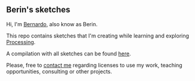 ## Berin's sketches
Hi, I'm [Bernardo](https://berinfontes.com/), also know as Berin.

This repo contains sketches that I'm creating while learning and exploring [Processing](https://processing.org/).

A compilation with all sketches can be found [here](https://berinhard.github.io/sketches/).

Please, free to [contact me](mailto:bernardoxhc@gmail.com) regarding licenses to use my work, teaching opportunities, consulting or other projects.
